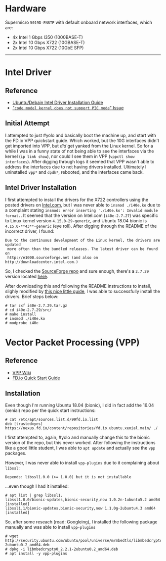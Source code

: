 # Hardware

Supermicro `5019D-FN8TP` with default onboard network interfaces, which are:
* 4x Intel 1 Gbps I350 (1000BASE-T)
* 2x Intel 10 Gbps X722 (10GBASE-T)
* 2x Intel 10 Gbps X722 (10GbE SFP)

---

# Intel Driver
## Reference
* [Ubuntu/Debain Intel Driver Installation Guide](http://ask.xmodulo.com/download-install-ixgbe-driver-ubuntu-debian.html)
* ["`code model kernel does not support PIC mode`" Issue](https://github.com/lwfinger/rtlwifi_new/issues/390#issuecomment-433706382)

## Initial Attempt
I attempted to just #yolo and basically boot the machine up, and start with the FD.io VPP quickstart guide. Which worked, but the 10G interfaces didn't get imported into VPP, but *did* get yanked from the Linux kernel. So for a while I was in a funny state of not being able to see the interfaces via the kernel (`ip link show`), nor could I see them in VPP (`vppctl show interfaces`). After digging through logs it seemed that VPP wasn't able to address the interfaces due to not having drivers installed. Ultimately I uninstalled `vpp*` and `dpdk*`, rebooted, and the interfaces came back.

## Intel Driver Installation
I first attempted to install the drivers for the X722 controllers using the posted drivers on [Intel.com](https://downloadcenter.intel.com/download/22283/Intel-Ethernet-Adapter-Complete-Driver-Pack), but I was never able to `insmod ./i40e.ko` due to a complaint stating `insmod: error inserting './i40e.ko': Invalid module format.`. It seemed that the version on Intel.com (`i40e-2.7.27`) was specific to Linux kernel version `4.15.0-29-generic`, and Ubuntu 18.04 bionic is `4.15.0-**43**-generic` (eye roll). After digging through the README of the incorrect driver, I found:

```
Due to the continuous development of the Linux kernel, the drivers are updated
 more often than the bundled releases. The latest driver can be found on
 http://e1000.sourceforge.net (and also on http://downloadcenter.intel.com.)
```

So, I checked the [SourceForge repo](https://sourceforge.net/projects/e1000/) and sure enough, there's a `2.7.29` version located [here](https://sourceforge.net/projects/e1000/files/i40e%20stable/2.7.29/).

After downloading this and following the README instructions to install, slighly modified by [this nice little guide](http://ask.xmodulo.com/download-install-ixgbe-driver-ubuntu-debian.html), I was able to successfully install the drivers. Brief steps below:

```console
# tar zxf i40e-2.7.29.tar.gz
# cd i40e-2.7.29/src/
# make install
# insmod ./i40e.ko
# modprobe i40e
```

# Vector Packet Processing (VPP)
## Reference
* [VPP Wiki](https://wiki.fd.io/view/VPP)
* [FD.io Quick Start Guide](https://docs.google.com/document/d/1zqYN7qMavgbdkPWIJIrsPXlxNOZ_GhEveHQxpYr3qrg/edit?usp=sharing)

## Installation

Even though I'm running Ubuntu 18.04 (bionic), I did in fact add the 16.04 (xenial) repo per the quick start instructions:

```console
# cat /etc/apt/sources.list.d/99fd.io.list
deb [trusted=yes] https://nexus.fd.io/content/repositories/fd.io.ubuntu.xenial.main/ ./
```

I first attempted to, again, #yolo and manually change this to the bionic version of the repo, but this never worked. After following the instructions like a good little student, I was able to `apt update` and actually see the `vpp` packages.

However, I was never able to install `vpp-plugins` due to it complaining about `libssl`:

```console
Depends: libssl1.0.0 (>= 1.0.0) but it is not installable
```

...even though I had it installed:

```console
# apt list | grep libssl1.
libssl1.0.0/bionic-updates,bionic-security,now 1.0.2n-1ubuntu5.2 amd64 [installed]
libssl1.1/bionic-updates,bionic-security,now 1.1.0g-2ubuntu4.3 amd64 [installed]
```

So, after some reseach (read: Googleing), I installed the following package manually and was able to install `vpp-plugins`

```console
# wget http://security.ubuntu.com/ubuntu/pool/universe/m/mbedtls/libmbedcrypto0_2.2.1-2ubuntu0.2_amd64.deb
# dpkg -i libmbedcrypto0_2.2.1-2ubuntu0.2_amd64.deb
# apt install -y vpp-plugins
```
